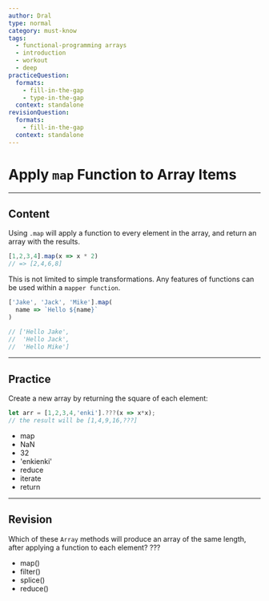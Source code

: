 ```yaml
---
author: Dral
type: normal
category: must-know
tags:
  - functional-programming arrays
  - introduction
  - workout
  - deep
practiceQuestion:
  formats:
    - fill-in-the-gap
    - type-in-the-gap
  context: standalone
revisionQuestion:
  formats:
    - fill-in-the-gap
  context: standalone
---
```


# Apply `map` Function to Array Items


---

## Content

Using `.map` will apply a function to every element in the array, and return an array with the results.  

```javascript
[1,2,3,4].map(x => x * 2)
// => [2,4,6,8]
```

This is not limited to simple transformations.  Any features of functions can be used within a `mapper function`.

```javascript
['Jake', 'Jack', 'Mike'].map(
  name => `Hello ${name}`
)

// ['Hello Jake',
//  'Hello Jack',
//  'Hello Mike']
```


---

## Practice

Create a new array by returning the square of each element:

```javascript
let arr = [1,2,3,4,'enki'].???(x => x*x);
// the result will be [1,4,9,16,???]
```

- map
- NaN
- 32
- 'enkienki'
- reduce
- iterate
- return


---

## Revision

Which of these `Array` methods will produce an array of the same length, after applying a function to each element? ???

- map()
- filter()
- splice()
- reduce()
 
